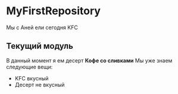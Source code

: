 # MyFirstRepository
Мы с Аней ели сегодня KFC
## Текущий модуль
В данный момент я ем десерт **Кофе со сливками**
Мы уже знаем следующие вещи:
* KFC вкусный 
* Десерт не вкусный
